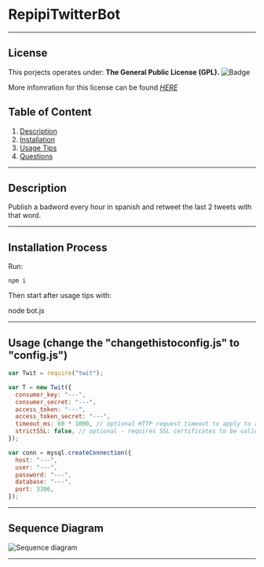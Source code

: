 # RepipiTwitterBot

---

## License <a name='license'></a>

This porjects operates under:
**The General Public License (GPL).**
![Badge](https://www.whitesourcesoftware.com/wp-content/media/2021/04/aHViPTcyNTE0JmNtZD1pdGVtZWRpdG9yaW1hZ2UmZmlsZW5hbWU9aXRlbWVkaXRvcmltYWdlXzVjNDk3NmFlNDM5Y2QucG5nJnZlcnNpb249MDAwMCZzaWc9NDQ0MzgxMTNmN2U3NDliM2U1MGE2ZjNkNzA2YzU5NDA.png)

More infomration for this license can be found _[HERE](https://www.whitesourcesoftware.com/resources/blog/open-source-licenses-explained/#GNU_General_Public_License_GPL)_

## Table of Content

1. [Description](#descrption)
2. [Installation](#installation)
3. [Usage Tips](#usage)
4. [Questions](#questions)

---

## Description <a name='description'></a>

Publish a badword every hour in spanish and retweet the last 2 tweets with that word.

---

## Installation Process <a name='installation'></a>

Run:

    npm i

Then start after usage tips with:

node bot.js

---

## Usage (change the "changethistoconfig.js" to "config.js")<a name='usage'></a>

```javascript
var Twit = require("twit");

var T = new Twit({
  consumer_key: "---",
  consumer_secret: "---",
  access_token: "---",
  access_token_secret: "---",
  timeout_ms: 60 * 1000, // optional HTTP request timeout to apply to all requests.
  strictSSL: false, // optional - requires SSL certificates to be valid.
});

var conn = mysql.createConnection({
  host: "---",
  user: "---",
  password: "---",
  database: "---",
  port: 3306,
});
```

---

## Sequence Diagram <a name='diagram'></a>

![Sequence diagram](https://ramoweb.com/wp-content/uploads/2022/10/capturadiagrama.png "Sequence diagram")

---
